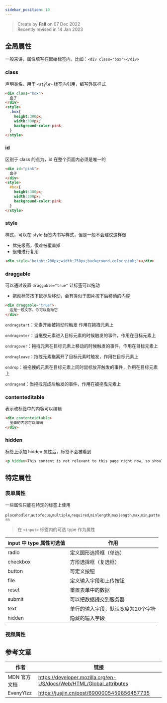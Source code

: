 ```yaml
---
sidebar_position: 10
---
```


> Create by **Fall** on 07 Dec 2022<br/>
> Recently revised in 14 Jan 2023

## 全局属性

一般来讲，属性填写在起始标签内，比如：`<div class="box"></div>`

### class

声明类名，用于 `<style>` 标签内引用，编写外联样式

```html
<div class="box">
  盒子
</div>
<style>
  .box{
    height:300px;
    width:300px;
    background-color:pink;
  }
</style>
```

### id

区别于 class 的点为，id 在整个页面内必须是唯一的

```html
<div id="pink">
  盒子
</div>
<style>
  #box{
    height:300px;
    width:300px;
    background-color:pink;
  }
</style>
```

### style

样式，可以在 style 标签内书写样式，但是一般不会建议这样做

- 优先级高，很难被覆盖掉
- 很难进行复用

```html
<div style="height:200px;width:250px;background-color:pink;"></div>
```

### draggable

可以通过设置 `draggable="true"` 让标签可以拖动

- 拖动标签按下鼠标后移动，会有类似于图片按下后移动的内容

```html
<div draggable="true">
  这是一段文字，你可以拖动它
</div>
```

`ondragstart`：元素开始被拖动时触发 作用在拖拽元素上

`ondragenter`：当拖曳元素进入目标元素的时候触发的事件，作用在目标元素上

`ondragover`：拖拽元素在目标元素上移动的时候触发的事件，作用在目标元素上

`ondragleave`：拖拽元素拖离开了目标元素时触发，作用在目标元素上

`ondrop`：被拖拽的元素在目标元素上同时鼠标放开触发的事件，作用在目标元素上

`ondragend`：当拖拽完成后触发的事件，作用在被拖曳元素上

### contenteditable

表示改标签中的内容可以编辑

```html
<div contenteidtable>
  里面的内容可以编辑
</div>
```

### hidden

标签上添加 hidden 属性后，标签不会被看到

```html
<p hidden>This content is not relevant to this page right now, so should not be seen. Nothing to see here. Nada.</p>
```

## 特定属性

### 表单属性

一些属性只能在特定的标签上使用

`placehodler`,`autofocus`,`multiple`,`required`,`minlength`,`maxlength`,`max`,`min`,`pattern`

> 在 `<input>` 标签内的可选 type 作为属性

| input 中 type 属性可选值 | 作用                               |
| ------------------------ | ---------------------------------- |
| radio                    | 定义圆形选择框（单选）             |
| checkbox                 | 方形选择框（复选框）               |
| button                   | 可定义按钮                         |
| file                     | 定义输入字段和上传按钮             |
| reset                    | 重置表单中的数据                   |
| submit                   | 可以把数据提交到服务器             |
| text                     | 单行的输入字段，默认宽度为20个字符 |
| hidden                   | 隐藏的输入字段                     |

### 视频属性





## 参考文章

| 作者         | 链接                                                         |
| ------------ | ------------------------------------------------------------ |
| MDN 官方文档 | https://developer.mozilla.org/en-US/docs/Web/HTML/Global_attributes |
| EvenyYlzz    | https://juejin.cn/post/6900005459856457735                   |